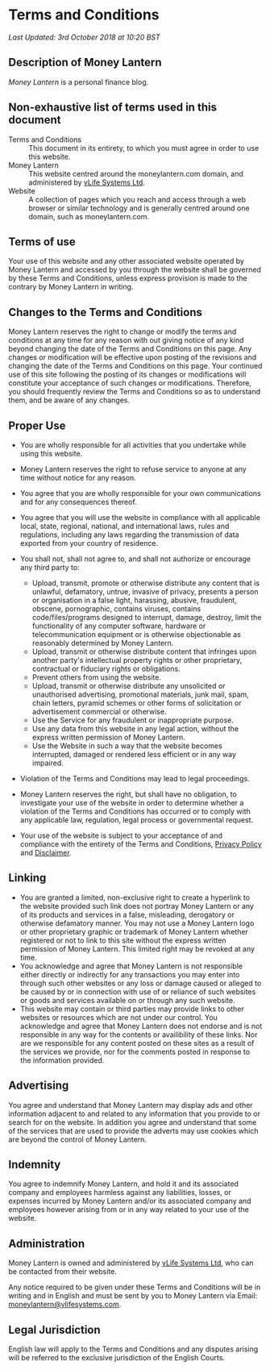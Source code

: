 # Terms and Conditions

_Last Updated: 3rd October 2018 at 10:20 BST_

## Description of Money Lantern

_Money Lantern_ is a personal finance blog.

## Non-exhaustive list of terms used in this document

<dl>
  <dt>Terms and Conditions</dt>
  <dd>This document in its entirety, to which you must agree in order to use this website.</dd>

  <dt>Money Lantern</dt>
  <dd>This website centred around the moneylantern.com domain, and administered by <a href="http://vlifesystems.com" target="new_page">vLife Systems Ltd</a>.</dd>

  <dt>Website</dt>
  <dd>A collection of pages which you reach and access through a web browser or similar technology and is generally centred around one domain, such as moneylantern.com.</dd>
</dl>

## Terms of use

Your use of this website and any other associated website operated by Money Lantern and accessed by you through the website shall be governed by these Terms and Conditions, unless express provision is made to the contrary by Money Lantern in writing.

## Changes to the Terms and Conditions

Money Lantern reserves the right to change or modify the terms and conditions at any time for any reason with out giving notice of any kind beyond changing the date of the Terms and Conditions on this page.  Any changes or modification will be effective upon posting of the revisions and changing the date of the Terms and Conditions on this page. Your continued use of this site following the posting of its changes or modifications will constitute your acceptance of such changes or modifications. Therefore, you should frequently review the Terms and Conditions so as to understand them, and be aware of any changes.


## Proper Use

* You are wholly responsible for all activities that you undertake while using this website.
* Money Lantern reserves the right to refuse service to anyone at any time without notice for any reason.
* You agree that you are wholly responsible for your own communications and for any consequences thereof.
* You agree that you will use the website in compliance with all applicable local, state, regional, national, and international laws, rules and regulations, including any laws regarding the transmission of data exported from your country of residence.
* You shall not, shall not agree to, and shall not authorize or encourage any third party to:
    - Upload, transmit, promote or otherwise distribute any content that is unlawful, defamatory, untrue, invasive of privacy,  presents a person or organisation in a false light, harassing, abusive, fraudulent, obscene, pornographic, contains viruses, contains code/files/programs designed to interrupt, damage, destroy, limit the functionality of any computer software, hardware or telecommunication equipment or is otherwise objectionable as reasonably determined by Money Lantern.
    - Upload, transmit or otherwise distribute content that infringes upon another party's intellectual property rights or other proprietary, contractual or fiduciary rights or obligations.
    - Prevent others from using the website.
    - Upload, transmit or otherwise distribute any unsolicited or unauthorised advertising, promotional materials, junk mail, spam, chain letters, pyramid schemes or other forms of solicitation or advertisement commercial or otherwise.
    - Use the Service for any fraudulent or inappropriate purpose.
    - Use any data from this website in any legal action, without the express written permission of Money Lantern.
    - Use the Website in such a way that the website becomes interrupted, damaged or rendered less efficient or in any way impaired.

* Violation of the Terms and Conditions may lead to legal proceedings.
* Money Lantern reserves the right, but shall have no obligation, to investigate your use of the website in order to determine whether a violation of the Terms and Conditions has occurred or to comply with any applicable law, regulation, legal process or governmental request.
* Your use of the website is subject to your acceptance of and compliance with the entirety of the Terms and Conditions, [Privacy Policy](/privacy/) and [Disclaimer](/disclaimer).


## Linking

* You are granted a limited, non-exclusive right to create a hyperlink to the website provided such link does not portray Money Lantern or any of its products and services in a false, misleading, derogatory or otherwise defamatory manner. You may not use a Money Lantern logo or other proprietary graphic or trademark of Money Lantern whether registered or not to link to this site without the express written permission of Money Lantern.  This limited right may be revoked at any time.
* You acknowledge and agree that Money Lantern is not responsible either directly or indirectly for any transactions you may enter into through such other websites or any loss or damage caused or alleged to be caused by or in connection with use of or reliance of such websites or goods and services available on or through any such website.
* This website may contain or third parties may provide links to other websites or resources which are not under our control. You acknowledge and agree that Money Lantern does not endorse and is not responsible in any way for the contents or availibility of these links.  Nor are we responsible for any content posted on these sites as a result of the services we provide, nor for the comments posted in response to the information provided.


## Advertising

You agree and understand that Money Lantern may display ads and other information adjacent to and related to any information that you provide to or search for on the website.  In addition you agree and understand that some of the services that are used to provide the adverts may use cookies which are beyond the control of Money Lantern.


## Indemnity

You agree to indemnify Money Lantern, and hold it and its associated company and employees harmless against any liabilities, losses, or expenses incurred by Money Lantern and/or its associated company and employees however arising from or in any way related to your use of the website.

## Administration

Money Lantern is owned and administered by <a href="http://vlifesystems.com" target="new_page">vLife Systems Ltd</a>, who can be contacted from their website.

Any notice required to be given under these Terms and Conditions will be in writing and in English and must be sent by you to Money Lantern via Email: <a href="mailto:moneylantern@vlifesystems.com">moneylantern@vlifesystems.com</a>.<br />

## Legal Jurisdiction

English law will apply to the Terms and Conditions and any disputes arising will be referred to the exclusive jurisdiction of the English Courts.
